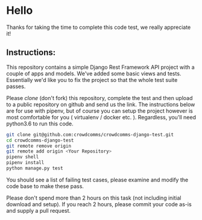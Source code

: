 Hello
=====

Thanks for taking the time to complete this code test, we really appreciate it!

Instructions:
----

This repository contains a simple Django Rest Framework API project with a couple of apps and models. We've added some
basic views and tests. Essentially we'd like you to fix the project so that the whole test suite passes.

Please _clone_ (don't fork) this repository, complete the test and then upload to a public repository on github and send us the link. The instructions below are for use with pipenv, but of course you can setup the 
project however is most comfortable for you ( virtualenv / docker etc. ). Regardless, you'll need python3.6 to run this code.

```bash
git clone git@github.com:crowdcomms/crowdcomms-django-test.git
cd crowdcomms-django-test
git remote remove origin
git remote add origin <Your Repository>
pipenv shell
pipenv install
python manage.py test
```

You should see a list of failing test cases, please examine and modify the code base to make these pass.

Please don't spend more than 2 hours on this task (not including initial download and setup). If you reach 2 hours, please commit your code as-is and supply a pull request.

